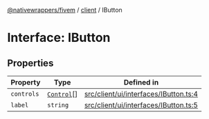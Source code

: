 [@nativewrappers/fivem](../../README.md) / [client](../README.md) / IButton

# Interface: IButton

## Properties

| Property | Type | Defined in |
| ------ | ------ | ------ |
| `controls` | [`Control`](../enumerations/Control.md)[] | [src/client/ui/interfaces/IButton.ts:4](https://github.com/nativewrappers/fivem/blob/d67d9a693907da5ce83f118218b601ceb38a88bc/src/client/ui/interfaces/IButton.ts#L4) |
| `label` | `string` | [src/client/ui/interfaces/IButton.ts:5](https://github.com/nativewrappers/fivem/blob/d67d9a693907da5ce83f118218b601ceb38a88bc/src/client/ui/interfaces/IButton.ts#L5) |
